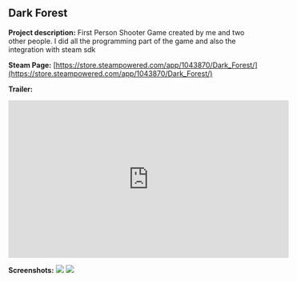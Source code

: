 ## Dark Forest

**Project description:** 
First Person Shooter Game created by me and two other people. I did all the programming part of the game and also the integration with steam sdk

**Steam Page:** 
[https://store.steampowered.com/app/1043870/Dark_Forest/](https://store.steampowered.com/app/1043870/Dark_Forest/)

**Trailer:** 
<iframe width="560" height="315" src="https://www.youtube.com/embed/9iN9qNbRFwU" title="YouTube video player" frameborder="0" allow="accelerometer; autoplay; clipboard-write; encrypted-media; gyroscope; picture-in-picture; web-share" allowfullscreen></iframe>

**Screenshots:** 
<img src="images/darkForestScreenshot01.png?raw=true"/>
<img src="images/darkForestScreenShot02.png?raw=true"/>
